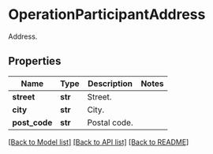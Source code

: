 # OperationParticipantAddress

Address.
## Properties
Name | Type | Description | Notes
------------ | ------------- | ------------- | -------------
**street** | **str** | Street. | 
**city** | **str** | City. | 
**post_code** | **str** | Postal code. | 

[[Back to Model list]](../README.md#documentation-for-models) [[Back to API list]](../README.md#documentation-for-api-endpoints) [[Back to README]](../README.md)


